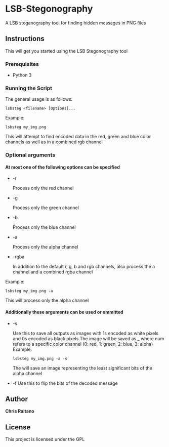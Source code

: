 # LSB-Stegonography
A LSB  steganography tool for finding hidden messages in PNG files

## Instructions
This will get you started using the LSB Stegonography tool

### Prerequisites
* Python 3

### Running the Script
The general usage is as follows:
```
lsbsteg <filename> [Options]...
```
Example: 
```
lsbsteg my_img.png
```
This will attempt to find encoded data in the red, green and blue color channels as well as in a combined rgb channel

### Optional arguments
#### At most one of the following options can be specified

* -r

  Process only the red channel
* -g

  Process only the green channel
* -b

  Process only the blue channel
* -a

  Process only the alpha channel
* -rgba

  In addition to the default r, g, b and rgb channels, also process the a channel and a combined rgba channel

Example:
```
lsbsteg my_img.png -a
```
This will process only the alpha channel
#### Additionally these arguments can be used or ommitted
* -s
 
  Use this to save all outputs as images with 1s encoded as white pixels and 0s encoded as black pixels
  The image will be saved as <num>_<filename> where num refers to a specific color channel (0: red, 1: green, 2: blue, 3: alpha)
  Example:
  ```
  lsbsteg my_img.png -a -s
  ```  
  The will save an image representing the least significant bits of the alpha channel
* -f
  Use this to flip the bits of the decoded message
  
## Author
**Chris Raitano**

## License
This project is licensed under the GPL
